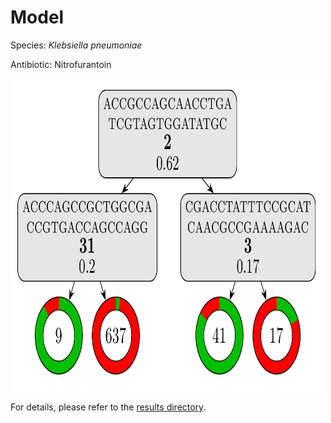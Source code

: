 
# Model

Species: *Klebsiella pneumoniae*

Antibiotic: Nitrofurantoin

<img src="./model.png" width=500 height=500 />

For details, please refer to the [results directory](../../../../../results/cart_b/klebsiella%20pneumoniae/nitrofurantoin/repeat_2/).

